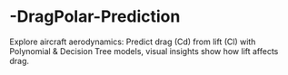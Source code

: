 # -DragPolar-Prediction
Explore aircraft aerodynamics: Predict drag (Cd) from lift (Cl) with Polynomial &amp; Decision Tree models, visual insights show how lift affects drag.
